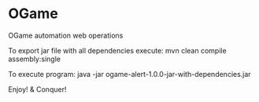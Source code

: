 # OGame
OGame automation web operations

To export jar file with all dependencies execute:
mvn clean compile assembly:single

To execute program:
java -jar ogame-alert-1.0.0-jar-with-dependencies.jar

Enjoy! & Conquer!
